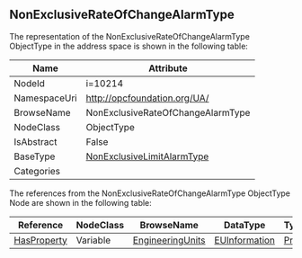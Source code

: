 <!-- objecttype -->
## NonExclusiveRateOfChangeAlarmType
  
<!-- end of text -->
The representation of the NonExclusiveRateOfChangeAlarmType ObjectType in the address space is shown in the following table:  

|Name|Attribute|
|---|---|
|NodeId|i=10214|
|NamespaceUri|http://opcfoundation.org/UA/|
|BrowseName|NonExclusiveRateOfChangeAlarmType|
|NodeClass|ObjectType|
|IsAbstract|False|
|BaseType|[NonExclusiveLimitAlarmType](../../ObjectTypes/NonExclusiveLimitAlarmType/readme.md)|
|Categories||

The references from the NonExclusiveRateOfChangeAlarmType ObjectType Node are shown in the following table:  

|Reference|NodeClass|BrowseName|DataType|TypeDefinition|ModellingRule|
|---|---|---|---|---|---|
|[HasProperty](../../ReferenceTypes/HasProperty/readme.md)|Variable|[EngineeringUnits](#EngineeringUnits)|[EUInformation](../../DataTypes/EUInformation/readme.md)|[PropertyType](../../VariableTypes/PropertyType/readme.md)|[Optional](../../Objects/Optional/readme.md)|



